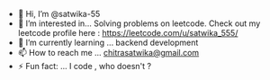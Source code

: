 - 👋 Hi, I’m @satwika-55
- 👀 I’m interested in... Solving problems on leetcode. Check out my leetcode profile here : https://leetcode.com/u/satwika_555/
- 🌱 I’m currently learning ... backend development
- 📫 How to reach me ... chitrasatwika@gmail.com
- ⚡ Fun fact: ... I code , who doesn't ?

<!---
satwika-55/satwika-55 is a ✨ special ✨ repository because its `README.md` (this file) appears on your GitHub profile.
You can click the Preview link to take a look at your changes.
--->
